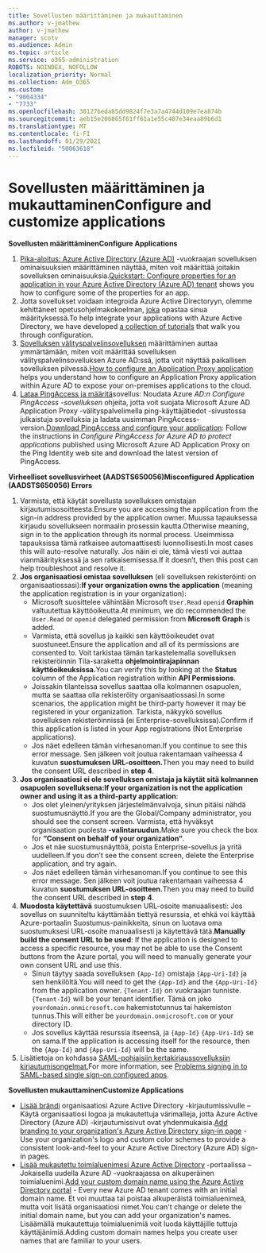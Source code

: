 ```yaml
---
title: Sovellusten määrittäminen ja mukauttaminen
ms.author: v-jmathew
author: v-jmathew
manager: scotv
ms.audience: Admin
ms.topic: article
ms.service: o365-administration
ROBOTS: NOINDEX, NOFOLLOW
localization_priority: Normal
ms.collection: Adm_O365
ms.custom:
- "9004334"
- "7733"
ms.openlocfilehash: 30127beda85dd9824f7e3a7a4744d109e7ea874b
ms.sourcegitcommit: aeb15e206865f61ff61a1e55c407e34eaa89b6d1
ms.translationtype: MT
ms.contentlocale: fi-FI
ms.lasthandoff: 01/29/2021
ms.locfileid: "50063618"
---
```

# <a name="configure-and-customize-applications"></a><span data-ttu-id="6eb87-102">Sovellusten määrittäminen ja mukauttaminen</span><span class="sxs-lookup"><span data-stu-id="6eb87-102">Configure and customize applications</span></span>

<span data-ttu-id="6eb87-103">**Sovellusten määrittäminen**</span><span class="sxs-lookup"><span data-stu-id="6eb87-103">**Configure Applications**</span></span>

1. <span data-ttu-id="6eb87-104">[Pika-aloitus: Azure Active Directory (Azure AD)](https://docs.microsoft.com/azure/active-directory/manage-apps/add-application-portal-configure) -vuokraajan sovelluksen ominaisuuksien määrittäminen näyttää, miten voit määrittää joitakin sovelluksen ominaisuuksia.</span><span class="sxs-lookup"><span data-stu-id="6eb87-104">[Quickstart: Configure properties for an application in your Azure Active Directory (Azure AD) tenant](https://docs.microsoft.com/azure/active-directory/manage-apps/add-application-portal-configure) shows you how to configure some of the properties for an app.</span></span>
2. <span data-ttu-id="6eb87-105">Jotta sovellukset voidaan integroida Azure Active Directoryyn, olemme kehittäneet opetusohjelmakokoelman, [joka](https://docs.microsoft.com/azure/active-directory/saas-apps/tutorial-list) opastaa sinua määrityksessä.</span><span class="sxs-lookup"><span data-stu-id="6eb87-105">To help integrate your applications with Azure Active Directory, we have developed [a collection of tutorials](https://docs.microsoft.com/azure/active-directory/saas-apps/tutorial-list) that walk you through configuration.</span></span>
3. <span data-ttu-id="6eb87-106">[Sovelluksen välityspalvelinsovelluksen](https://docs.microsoft.com/azure/active-directory/manage-apps/application-proxy-config-how-to) määrittäminen auttaa ymmärtämään, miten voit määrittää sovelluksen välityspalvelinsovelluksen Azure AD:ssä, jotta voit näyttää paikallisen sovelluksen pilvessä.</span><span class="sxs-lookup"><span data-stu-id="6eb87-106">[How to configure an Application Proxy application](https://docs.microsoft.com/azure/active-directory/manage-apps/application-proxy-config-how-to) helps you understand how to configure an Application Proxy application within Azure AD to expose your on-premises applications to the cloud.</span></span>
4. <span data-ttu-id="6eb87-107">[Lataa PingAccess ja määritä](https://docs.microsoft.com/azure/active-directory/manage-apps/application-proxy-ping-access-publishing-guide#download-pingaccess-and-configure-your-application)sovellus: Noudata Azure *AD:n Configure PingAccess -sovelluksen* ohjeita, jotta voit suojata Microsoft Azure AD Application Proxy -välityspalvelimella ping-käyttäjätiedot -sivustossa julkaistuja sovelluksia ja ladata uusimman PingAccess-version.</span><span class="sxs-lookup"><span data-stu-id="6eb87-107">[Download PingAccess and configure your application](https://docs.microsoft.com/azure/active-directory/manage-apps/application-proxy-ping-access-publishing-guide#download-pingaccess-and-configure-your-application): Follow the instructions in *Configure PingAccess for Azure AD to protect applications* published using Microsoft Azure AD Application Proxy on the Ping Identity web site and download the latest version of PingAccess.</span></span>

<span data-ttu-id="6eb87-108">**Virheelliset sovellusvirheet (AADSTS650056)**</span><span class="sxs-lookup"><span data-stu-id="6eb87-108">**Misconfigured Application (AADSTS650056) Errors**</span></span>

1. <span data-ttu-id="6eb87-109">Varmista, että käytät sovellusta sovelluksen omistajan kirjautumisosoitteesta.</span><span class="sxs-lookup"><span data-stu-id="6eb87-109">Ensure you are accessing the application from the sign-in address provided by the application owner.</span></span> <span data-ttu-id="6eb87-110">Muussa tapauksessa kirjaudu sovellukseen normaalin prosessin kautta.</span><span class="sxs-lookup"><span data-stu-id="6eb87-110">Otherwise meaning, sign in to the application through its normal process.</span></span> <span data-ttu-id="6eb87-111">Useimmissa tapauksissa tämä ratkaisee automaattisesti luonnollisesti.</span><span class="sxs-lookup"><span data-stu-id="6eb87-111">In most cases this will auto-resolve naturally.</span></span> <span data-ttu-id="6eb87-112">Jos näin ei ole, tämä viesti voi auttaa vianmäärityksessä ja sen ratkaisemisessa.</span><span class="sxs-lookup"><span data-stu-id="6eb87-112">If it doesn’t, then this post can help troubleshoot and resolve it.</span></span>
2. <span data-ttu-id="6eb87-113">**Jos organisaatiosi omistaa sovelluksen** (eli sovelluksen rekisteröinti on organisaatiossasi):</span><span class="sxs-lookup"><span data-stu-id="6eb87-113">**If your organization owns the application** (meaning the application registration is in your organization):</span></span>
    - <span data-ttu-id="6eb87-114">Microsoft suosittelee vähintään Microsoft `User.Read` `openid` **Graphin** valtuutettua käyttöoikeutta.</span><span class="sxs-lookup"><span data-stu-id="6eb87-114">At minimum, we do recommended the `User.Read` or `openid` delegated permission from **Microsoft Graph** is added.</span></span>
    - <span data-ttu-id="6eb87-115">Varmista, että sovellus ja kaikki sen käyttöoikeudet ovat suostuneet.</span><span class="sxs-lookup"><span data-stu-id="6eb87-115">Ensure the application and all of its permissions are consented to.</span></span> <span data-ttu-id="6eb87-116">Voit tarkistaa tämän tarkastelemalla  sovelluksen rekisteröinnin Tila-saraketta **ohjelmointirajapinnan käyttöoikeuksissa.**</span><span class="sxs-lookup"><span data-stu-id="6eb87-116">You can verify this by looking at the **Status** column of the Application registration within **API Permissions**.</span></span>
    - <span data-ttu-id="6eb87-117">Joissakin tilanteissa sovellus saattaa olla kolmannen osapuolen, mutta se saattaa olla rekisteröity organisaatiossasi.</span><span class="sxs-lookup"><span data-stu-id="6eb87-117">In some scenarios, the application might be third-party however it may be registered in your organization.</span></span> <span data-ttu-id="6eb87-118">Tarkista, näkyykö sovellus sovelluksen rekisteröinnissä (ei Enterprise-sovelluksissa).</span><span class="sxs-lookup"><span data-stu-id="6eb87-118">Confirm if this application is listed in your App registrations (Not Enterprise applications).</span></span>
    - <span data-ttu-id="6eb87-119">Jos näet edelleen tämän virhesanoman.</span><span class="sxs-lookup"><span data-stu-id="6eb87-119">If you continue to see this error message.</span></span> <span data-ttu-id="6eb87-120">Sen jälkeen voit joutua rakentamaan vaiheessa 4 kuvatun **suostumuksen URL-osoitteen.**</span><span class="sxs-lookup"><span data-stu-id="6eb87-120">Then you may need to build the consent URL described in **step 4**.</span></span>
3. <span data-ttu-id="6eb87-121">**Jos organisaatiosi ei ole sovelluksen omistaja ja käytät sitä kolmannen osapuolen sovelluksena:**</span><span class="sxs-lookup"><span data-stu-id="6eb87-121">**If your organization is not the application owner and using it as a third-party application**:</span></span>
    - <span data-ttu-id="6eb87-122">Jos olet yleinen/yrityksen järjestelmänvalvoja, sinun pitäisi nähdä suostumusnäyttö.</span><span class="sxs-lookup"><span data-stu-id="6eb87-122">If you are the Global/Company administrator, you should see the consent screen.</span></span> <span data-ttu-id="6eb87-123">Varmista, että hyväksyt organisaation puolesta **-valintaruudun.**</span><span class="sxs-lookup"><span data-stu-id="6eb87-123">Make sure you check the box for **“Consent on behalf of your organization“**.</span></span>
    - <span data-ttu-id="6eb87-124">Jos et näe suostumusnäyttöä, poista Enterprise-sovellus ja yritä uudelleen.</span><span class="sxs-lookup"><span data-stu-id="6eb87-124">If you don’t see the consent screen, delete the Enterprise application, and try again.</span></span>
    - <span data-ttu-id="6eb87-125">Jos näet edelleen tämän virhesanoman.</span><span class="sxs-lookup"><span data-stu-id="6eb87-125">If you continue to see this error message.</span></span> <span data-ttu-id="6eb87-126">Sen jälkeen voit joutua rakentamaan vaiheessa 4 kuvatun **suostumuksen URL-osoitteen.**</span><span class="sxs-lookup"><span data-stu-id="6eb87-126">Then you may need to build the consent URL described in **step 4**.</span></span>
4. <span data-ttu-id="6eb87-127">**Muodosta käytettävä** suostumuksen URL-osoite manuaalisesti: Jos sovellus on suunniteltu käyttämään tiettyä resurssia, et ehkä voi käyttää Azure-portaalin Suostumus-painikkeita, sinun on luotava oma suostumuksesi URL-osoite manuaalisesti ja käytettävä tätä.</span><span class="sxs-lookup"><span data-stu-id="6eb87-127">**Manually build the consent URL to be used**: If the application is designed to access a specific resource, you may not be able to use the Consent buttons from the Azure portal, you will need to manually generate your own consent URL and use this.</span></span>
    - <span data-ttu-id="6eb87-128">Sinun täytyy saada sovelluksen `{App-Id}` omistaja `{App-Uri-Id}` ja sen henkilöltä.</span><span class="sxs-lookup"><span data-stu-id="6eb87-128">You will need to get the `{App-Id}` and the `{App-Uri-Id}` from the application owner.</span></span> <span data-ttu-id="6eb87-129">`{Tenant-Id}` on vuokraajan tunniste.</span><span class="sxs-lookup"><span data-stu-id="6eb87-129">`{Tenant-Id}` will be your tenant identifier.</span></span> <span data-ttu-id="6eb87-130">Tämä on joko `yourdomain.onmicrosoft.com` hakemistotunnus tai hakemiston tunnus.</span><span class="sxs-lookup"><span data-stu-id="6eb87-130">This will either be `yourdomain.onmicrosoft.com` or your directory ID.</span></span>
    - <span data-ttu-id="6eb87-131">Jos sovellus käyttää resurssia itseensä, ja `{App-Id}` `{App-Uri-Id}` se on sama.</span><span class="sxs-lookup"><span data-stu-id="6eb87-131">If the application is accessing itself for the resource, then the `{App-Id}` and `{App-Uri-Id}` will be the same.</span></span>
5. <span data-ttu-id="6eb87-132">Lisätietoja on kohdassa [SAML-pohjaisiin kertakirjaussovelluksiin kirjautumisongelmat.](https://docs.microsoft.com/azure/active-directory/manage-apps/application-sign-in-problem-federated-sso-gallery#misconfigured-application)</span><span class="sxs-lookup"><span data-stu-id="6eb87-132">For more information, see [Problems signing in to SAML-based single sign-on configured apps](https://docs.microsoft.com/azure/active-directory/manage-apps/application-sign-in-problem-federated-sso-gallery#misconfigured-application).</span></span>

<span data-ttu-id="6eb87-133">**Sovellusten mukauttaminen**</span><span class="sxs-lookup"><span data-stu-id="6eb87-133">**Customize Applications**</span></span>

- <span data-ttu-id="6eb87-134">[Lisää brändi](https://docs.microsoft.com/azure/active-directory/fundamentals/customize-branding) organisaatiosi Azure Active Directory -kirjautumissivulle – Käytä organisaatiosi logoa ja mukautettuja värimalleja, jotta Azure Active Directory (Azure AD) -kirjautumissivut ovat yhdenmukaisia.</span><span class="sxs-lookup"><span data-stu-id="6eb87-134">[Add branding to your organization's Azure Active Directory sign-in page](https://docs.microsoft.com/azure/active-directory/fundamentals/customize-branding) - Use your organization's logo and custom color schemes to provide a consistent look-and-feel to your Azure Active Directory (Azure AD) sign-in pages.</span></span>
- <span data-ttu-id="6eb87-135">[Lisää mukautettu toimialuenimesi Azure Active Directory](https://docs.microsoft.com/azure/active-directory/fundamentals/add-custom-domain) -portaalissa – Jokaisella uudella Azure AD -vuokraajassa on alkuperäinen toimialuenimi.</span><span class="sxs-lookup"><span data-stu-id="6eb87-135">[Add your custom domain name using the Azure Active Directory portal](https://docs.microsoft.com/azure/active-directory/fundamentals/add-custom-domain) - Every new Azure AD tenant comes with an initial domain name.</span></span> <span data-ttu-id="6eb87-136">Et voi muuttaa tai poistaa alkuperäistä toimialuenimeä, mutta voit lisätä organisaatiosi nimet.</span><span class="sxs-lookup"><span data-stu-id="6eb87-136">You can't change or delete the initial domain name, but you can add your organization's names.</span></span> <span data-ttu-id="6eb87-137">Lisäämällä mukautettuja toimialuenimiä voit luoda käyttäjille tuttuja käyttäjänimiä.</span><span class="sxs-lookup"><span data-stu-id="6eb87-137">Adding custom domain names helps you create user names that are familiar to your users.</span></span>
